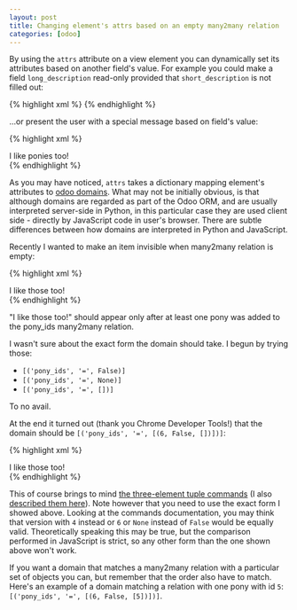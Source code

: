 ```yaml
---
layout: post
title: Changing element's attrs based on an empty many2many relation
categories: [odoo]
---
```

By using the `attrs` attribute on a view element you can dynamically set its attributes based on another field's value. For example you could make a field `long_description` read-only provided that `short_description` is not filled out:

{% highlight xml %}
<field name="short_description"/>
<field name="long_description"
    attrs="{'readonly': [('short_description', '=', False)]}"/>
{% endhighlight %}

...or present the user with a special message based on field's value:

{% highlight xml %}
<field name="favourites" string="What do you like?"/>
<div attrs="{'invisible': [('favourites', '=', 'ponies')]}">
    I like ponies too!
</div>
{% endhighlight %}

As you may have noticed, `attrs` takes a dictionary mapping element's attributes to [odoo domains][domains]. What may not be initially obvious, is that although domains are regarded as part of the Odoo ORM, and are usually interpreted server-side in Python, in this particular case they are used client side - directly by JavaScript code in user's browser. There are subtle differences between how domains are interpreted in Python and JavaScript.

Recently I wanted to make an item invisible when many2many relation is empty:

{% highlight xml %}
<field name="pony_ids" string="List your favourite ponies"/> <!-- many2many -->
<div attrs="{'invisible': [('pony_ids', '=', ???)]}">
    I like those too!
</div>
{% endhighlight %}

"I like those too!" should appear only after at least one pony was added to the pony_ids many2many relation.

I wasn't sure about the exact form the domain should take. I begun by trying those:

* `[('pony_ids', '=', False)]`
* `[('pony_ids', '=', None)]`
* `[('pony_ids', '=', [])]`

To no avail.

At the end it turned out (thank you Chrome Developer Tools!) that the domain should be `[('pony_ids', '=', [(6, False, [])])]`:

{% highlight xml %}
<field name="pony_ids" string="List your favourite ponies"/> <!-- many2many -->
<div attrs="{'invisible': [('pony_ids', '=', [('pony_ids', '=', [(6, False, [])])])]}">
    I like those too!
</div>
{% endhighlight %}

This of course brings to mind [the three-element tuple commands][orm-write] (I also [described them here][orm-write-so]). Note however that you need to use the exact form I showed above. Looking at the commands documentation, you may think that version with `4` instead or `6` or `None` instead of `False` would be equally valid. Theoretically speaking this may be true, but the comparison performed in JavaScript is strict, so any other form than the one shown above won't work.

If you want a domain that matches a many2many relation with a particular set of objects you can, but remember that the order also have to match. Here's an example of a domain matching a relation with one pony with id `5`: `[('pony_ids', '=', [(6, False, [5])])]`.

[domains]: https://www.odoo.com/documentation/8.0/reference/orm.html#reference-orm-domains
[orm-write]: https://www.odoo.com/documentation/8.0/reference/orm.html#openerp.models.Model.write
[orm-write-so]: http://stackoverflow.com/a/26409747/262618
